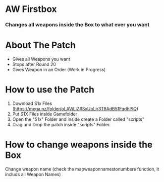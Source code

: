 # AW Firstbox

### Changes all weapons inside the Box to what ever you want

# About The Patch
- Gives all Weapons you want
- Stops after Round 20
- Gives Weapon in an Order (Work in Progress)

# How to use the Patch
1. Download S1x Files (https://mega.nz/folder/oLAViLiZ#3xUbLir3T9AdB51FqdhPlQ)
2. Put S1X Files inside Gamefolder
3. Open the "S1x" Folder and inside create a Folder called "scripts"
4. Drag and Drop the patch inside "scripts" Folder.

# How to change weapons inside the Box

Change weapon name (check the mapweaponnamestonumbers function, it includs all Weapon Names)


